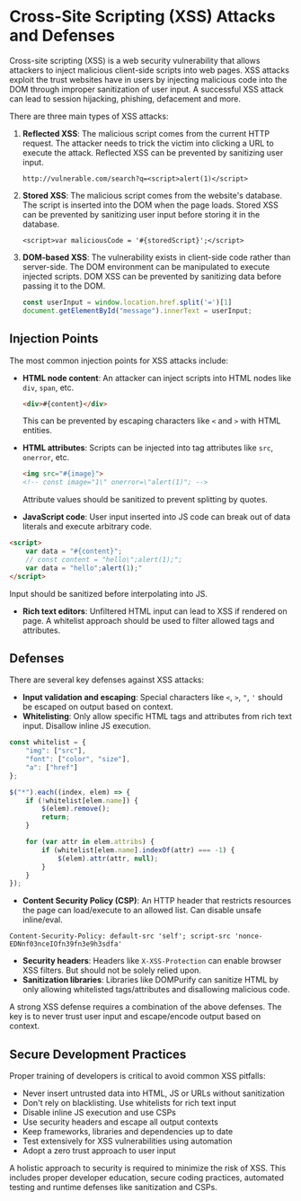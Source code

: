 # Cross-Site Scripting (XSS) Attacks and Defenses

Cross-site scripting (XSS) is a web security vulnerability that allows attackers to inject malicious client-side scripts into web pages. XSS attacks exploit the trust websites have in users by injecting malicious code into the DOM through improper sanitization of user input. A successful XSS attack can lead to session hijacking, phishing, defacement and more.

There are three main types of XSS attacks:

1. **Reflected XSS**: The malicious script comes from the current HTTP request. The attacker needs to trick the victim into clicking a URL to execute the attack. Reflected XSS can be prevented by sanitizing user input.

    ```
    http://vulnerable.com/search?q=<script>alert(1)</script>
    ```

2. **Stored XSS**: The malicious script comes from the website's database. The script is inserted into the DOM when the page loads. Stored XSS can be prevented by sanitizing user input before storing it in the database.

    ```
    <script>var maliciousCode = '#{storedScript}';</script> 
    ```

3. **DOM-based XSS**: The vulnerability exists in client-side code rather than server-side. The DOM environment can be manipulated to execute injected scripts. DOM XSS can be prevented by sanitizing data before passing it to the DOM.

    ```js
    const userInput = window.location.href.split('=')[1] 
    document.getElementById("message").innerText = userInput;
    ```

## Injection Points

The most common injection points for XSS attacks include:

- **HTML node content**: An attacker can inject scripts into HTML nodes like `div`, `span`, etc.

    ```html
    <div>#{content}</div> 
    ```

  This can be prevented by escaping characters like `<` and `>` with HTML entities.

- **HTML attributes**: Scripts can be injected into tag attributes like `src`, `onerror`, etc.

    ```html
    <img src="#{image}">
    <!-- const image="1\" onerror=\"alert(1)"; -->
    ```

  Attribute values should be sanitized to prevent splitting by quotes.

- **JavaScript code**: User input inserted into JS code can break out of data literals and execute arbitrary code.

```html
<script>
	var data = "#{content}";
	// const content = "hello\";alert(1);";
	var data = "hello";alert(1);"
</script>
```

  Input should be sanitized before interpolating into JS.

- **Rich text editors**: Unfiltered HTML input can lead to XSS if rendered on page. A whitelist approach should be used to filter allowed tags and attributes.

## Defenses

There are several key defenses against XSS attacks:

- **Input validation and escaping**: Special characters like `<`, `>`, `"`, `'` should be escaped on output based on context.
- **Whitelisting**: Only allow specific HTML tags and attributes from rich text input. Disallow inline JS execution.
```javascript
const whitelist = {
	"img": ["src"],
	"font": ["color", "size"],
	"a": ["href"]
};

$("*").each((index, elem) => {
    if (!whitelist[elem.name]) {
        $(elem).remove();
        return;
    }

    for (var attr in elem.attribs) {
        if (whitelist[elem.name].indexOf(attr) === -1) {
            $(elem).attr(attr, null);
        }
    }
});
```
- **Content Security Policy (CSP)**: An HTTP header that restricts resources the page can load/execute to an allowed list. Can disable unsafe inline/eval.
```
Content-Security-Policy: default-src 'self'; script-src 'nonce-EDNnf03nceIOfn39fn3e9h3sdfa'
```
- **Security headers**: Headers like `X-XSS-Protection` can enable browser XSS filters. But should not be solely relied upon.
- **Sanitization libraries**: Libraries like DOMPurify can sanitize HTML by only allowing whitelisted tags/attributes and disallowing malicious code.

A strong XSS defense requires a combination of the above defenses. The key is to never trust user input and escape/encode output based on context.

## Secure Development Practices

Proper training of developers is critical to avoid common XSS pitfalls:

- Never insert untrusted data into HTML, JS or URLs without sanitization
- Don't rely on blacklisting. Use whitelists for rich text input
- Disable inline JS execution and use CSPs
- Use security headers and escape all output contexts
- Keep frameworks, libraries and dependencies up to date
- Test extensively for XSS vulnerabilities using automation
- Adopt a zero trust approach to user input

A holistic approach to security is required to minimize the risk of XSS. This includes proper developer education, secure coding practices, automated testing and runtime defenses like sanitization and CSPs.

